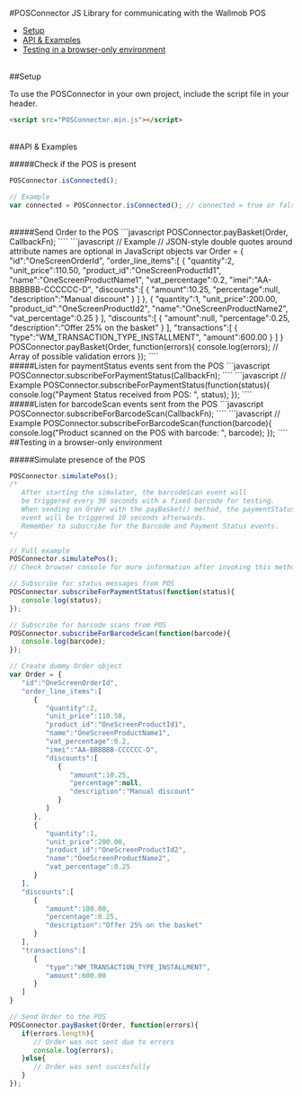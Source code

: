 #POSConnector
JS Library for communicating with the Wallmob POS
<br>
* [Setup](#setup)
* [API & Examples](#api--examples)
* [Testing in a browser-only environment](#testing-in-a-browser-only-environment)

<br>
##Setup

To use the POSConnector in your own project, include the script file in your header.
```html
<script src="POSConnector.min.js"></script>
```
<br>
##API & Examples

#####Check if the POS is present
```javascript
POSConnector.isConnected();
````
```javascript
// Example
var connected = POSConnector.isConnected(); // connected = true or false
````
<br>
#####Send Order to the POS
```javascript
POSConnector.payBasket(Order, CallbackFn);
````
```javascript
// Example
// JSON-style double quotes around attribute names are optional in JavaScript objects
var Order = {
   "id":"OneScreenOrderId",
   "order_line_items":[
      {
         "quantity":2,
         "unit_price":110.50,
         "product_id":"OneScreenProductId1",
         "name":"OneScreenProductName1",
         "vat_percentage":0.2,
         "imei":"AA-BBBBBB-CCCCCC-D",
         "discounts":[
            {
               "amount":10.25,
               "percentage":null,
               "description":"Manual discount"
            }
         ]
      },
      {
         "quantity":1,
         "unit_price":200.00,
         "product_id":"OneScreenProductId2",
         "name":"OneScreenProductName2",
         "vat_percentage":0.25
      }
   ],
   "discounts":[
      {
         "amount":null,
         "percentage":0.25,
         "description":"Offer 25% on the basket"
      }
   ],
   "transactions":[
      {
         "type":"WM_TRANSACTION_TYPE_INSTALLMENT",
         "amount":600.00
      }
   ]
}
POSConnector.payBasket(Order, function(errors){
  console.log(errors); // Array of possible validation errors
});
````
<br>
#####Listen for paymentStatus events sent from the POS
```javascript
POSConnector.subscribeForPaymentStatus(CallbackFn);
````
```javascript
// Example
POSConnector.subscribeForPaymentStatus(function(status){
  console.log("Payment Status received from POS: ", status);
});
````
<br>
#####Listen for barcodeScan events sent from the POS
```javascript
POSConnector.subscribeForBarcodeScan(CallbackFn);
````
```javascript
// Example
POSConnector.subscribeForBarcodeScan(function(barcode){
  console.log("Product scanned on the POS with barcode: ", barcode);
});
````
<br>
##Testing in a browser-only environment

#####Simulate presence of the POS
```javascript
POSConnector.simulatePos();
/* 
   After starting the simulator, the barcodeScan event will
   be triggered every 30 seconds with a fixed barcode for testing.
   When sending an Order with the payBasket() method, the paymentStatus
   event will be triggered 10 seconds afterwards.
   Remember to subscribe for the Barcode and Payment Status events.
*/
````
```javascript
// Full example
POSConnector.simulatePos();
// Check browser console for more information after invoking this method

// Subscribe for status messages from POS
POSConnector.subscribeForPaymentStatus(function(status){
   console.log(status);
});

// Subscribe for barcode scans from POS
POSConnector.subscribeForBarcodeScan(function(barcode){
   console.log(barcode);
});

// Create dummy Order object
var Order = {
   "id":"OneScreenOrderId",
   "order_line_items":[
      {
         "quantity":2,
         "unit_price":110.50,
         "product_id":"OneScreenProductId1",
         "name":"OneScreenProductName1",
         "vat_percentage":0.2,
         "imei":"AA-BBBBBB-CCCCCC-D",
         "discounts":[
            {
               "amount":10.25,
               "percentage":null,
               "description":"Manual discount"
            }
         ]
      },
      {
         "quantity":1,
         "unit_price":200.00,
         "product_id":"OneScreenProductId2",
         "name":"OneScreenProductName2",
         "vat_percentage":0.25
      }
   ],
   "discounts":[
      {
         "amount":100.00,
         "percentage":0.25,
         "description":"Offer 25% on the basket"
      }
   ],
   "transactions":[
      {
         "type":"WM_TRANSACTION_TYPE_INSTALLMENT",
         "amount":600.00
      }
   ]
}

// Send Order to the POS
POSConnector.payBasket(Order, function(errors){
   if(errors.length){
      // Order was not sent due to errors
      console.log(errors);
   }else{
      // Order was sent succesfully
   }
});
````
<br>
